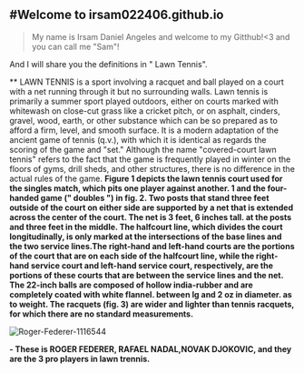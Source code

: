 #Welcome to irsam022406.github.io
---
 >My name is Irsam Daniel Angeles and welcome to my Gitthub!<3
and you can call me "Sam"!

And I will share you the definitions in " Lawn Tennis".

** LAWN TENNIS is a sport involving a racquet and ball played on a court with a net running through it but no surrounding walls. Lawn tennis is primarily a summer sport played outdoors, either on courts marked with whitewash on close-cut grass like a cricket pitch, or on asphalt, cinders, gravel, wood, earth, or other substance which can be so prepared as to afford a firm, level, and smooth surface. It is a modern adaptation of the ancient game of tennis (q.v.), with which it is identical as regards the scoring of the game and "set." Although the name "covered-court lawn tennis" refers to the fact that the game is frequently played in winter on the floors of gyms, drill sheds, and other structures, there is no difference in the actual rules of the game.
**Figure 1 depicts the lawn tennis court used for the singles match, which pits one player against another. 1 and the four-handed game (" doubles ") in fig. 2. Two posts that stand three feet outside of the court on either side are supported by a net that is extended across the center of the court. The net is 3 feet, 6 inches tall. at the posts and three feet in the middle. The halfcourt line, which divides the court longitudinally, is only marked at the intersections of the base lines and the two service lines.The right-hand and left-hand courts are the portions of the court that are on each side of the halfcourt line, while the right-hand service court and left-hand service court, respectively, are the portions of these courts that are between the service lines and the net. The 22-inch balls are composed of hollow india-rubber and are completely coated with white flannel. between Ig and 2 oz in diameter. as to weight. The racquets (fig. 3) are wider and lighter than tennis racquets, for which there are no standard measurements.**



![Roger-Federer-1116544](https://user-images.githubusercontent.com/118231412/203447435-26cc5648-72fb-456f-b24c-ebdf92b208a6.jpg)

**- These is ROGER FEDERER, RAFAEL NADAL,NOVAK DJOKOVIC, and they are the 3 pro players in lawn trennis.**

